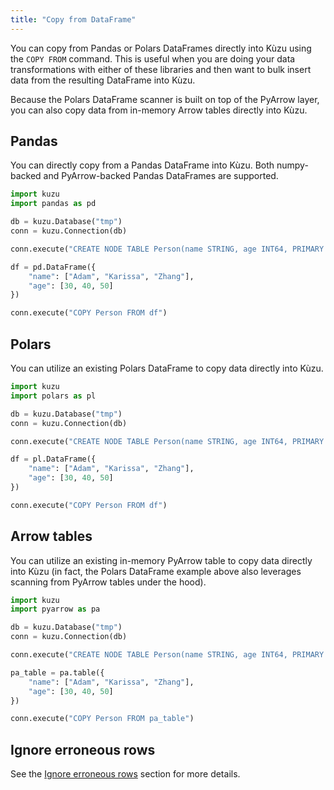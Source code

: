 ```yaml
---
title: "Copy from DataFrame"
---
```


You can copy from Pandas or Polars DataFrames directly into Kùzu using the `COPY FROM` command.
This is useful when you are doing your data transformations with either of these libraries and then
want to bulk insert data from the resulting DataFrame into Kùzu.

Because the Polars DataFrame scanner is built on top of the PyArrow layer, you can also copy data
from in-memory Arrow tables directly into Kùzu.

## Pandas

You can directly copy from a Pandas DataFrame into Kùzu. Both numpy-backed and PyArrow-backed Pandas
DataFrames are supported.

```python
import kuzu
import pandas as pd

db = kuzu.Database("tmp")
conn = kuzu.Connection(db)

conn.execute("CREATE NODE TABLE Person(name STRING, age INT64, PRIMARY KEY (name))")

df = pd.DataFrame({
    "name": ["Adam", "Karissa", "Zhang"],
    "age": [30, 40, 50]
})

conn.execute("COPY Person FROM df")
```

## Polars

You can utilize an existing Polars DataFrame to copy data directly into Kùzu.

```python
import kuzu
import polars as pl

db = kuzu.Database("tmp")
conn = kuzu.Connection(db)

conn.execute("CREATE NODE TABLE Person(name STRING, age INT64, PRIMARY KEY (name))")

df = pl.DataFrame({
    "name": ["Adam", "Karissa", "Zhang"],
    "age": [30, 40, 50]
})

conn.execute("COPY Person FROM df")
```

## Arrow tables

You can utilize an existing in-memory PyArrow table to copy data directly into Kùzu (in fact, the Polars DataFrame example
above also leverages scanning from PyArrow tables under the hood).

```python
import kuzu
import pyarrow as pa

db = kuzu.Database("tmp")
conn = kuzu.Connection(db)

conn.execute("CREATE NODE TABLE Person(name STRING, age INT64, PRIMARY KEY (name))")

pa_table = pa.table({
    "name": ["Adam", "Karissa", "Zhang"],
    "age": [30, 40, 50]
})

conn.execute("COPY Person FROM pa_table")
```

## Ignore erroneous rows

See the [Ignore erroneous rows](/import#ignore-erroneous-rows) section for more details.
